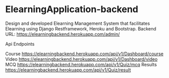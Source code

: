# ElearningApplication-backend 
Design and developed Elearning Management System that facilitates Elearning using Django Restframework, Heroku and Bootstrap.
Backend
URL: https://elearningbackend.herokuapp.com/admin/ 

Api Endpoints

Course
https://elearningbackend.herokuapp.com/api/v1/Dashboard/course
Video
https://elearningbackend.herokuapp.com/api/v1/Dashboard/video
MCQ
https://elearningbackend.herokuapp.com/api/v1/Quiz/mcq
Results
https://elearningbackend.herokuapp.com/api/v1/Quiz/result


